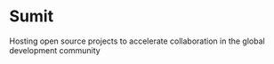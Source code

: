 Sumit
=====

Hosting open source projects to accelerate collaboration in the global development community
